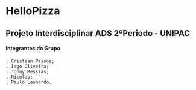 # HelloPizza
## Projeto Interdisciplinar ADS 2ºPeriodo - UNIPAC

#### Integrantes do Grupo

    . Cristian Passos;
    . Iago Oliveira;
    . Johny Messias;
    . Nicolas;
    . Paulo Leonardo.
